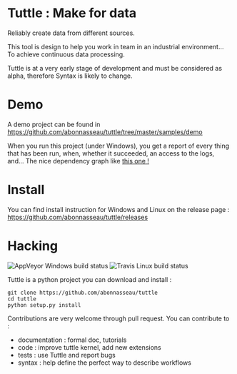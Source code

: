 # Tuttle : Make for data

Reliably create data from different sources.

This tool is design to help you work in team in an industrial environment... To achieve continuous data processing.

Tuttle is at a very early stage of development and must be considered as alpha, therefore Syntax is likely to change.

# Demo

A demo project can be found in https://github.com/abonnasseau/tuttle/tree/master/samples/demo

When you run this project (under Windows), you get a report of every thing that has been run, when, whether it succeeded,
 an access to the logs, and... The nice dependency graph like [this one !](http://abonnasseau.github.io/tuttle/doc/demo/tuttle_report.html)


# Install
You can find install instruction for Windows and Linux on the release page :
https://github.com/abonnasseau/tuttle/releases


# Hacking
![AppVeyor Windows build status](https://ci.appveyor.com/api/projects/status/github/tuttle)
![Travis Linux build status](https://travis-ci.org/abonnasseau/tuttle.png)

Tuttle is a python project you can download and install :

    git clone https://github.com/abonnasseau/tuttle
    cd tuttle
    python setup.py install


Contributions are very welcome through pull request. You can contribute to :
* documentation : formal doc, tutorials
* code : improve tuttle kernel, add new extensions
* tests : use Tuttle and report bugs
* syntax : help define the perfect way to describe workflows
